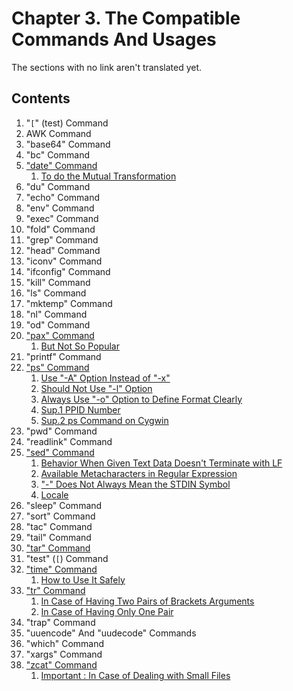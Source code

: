 # Chapter 3. The Compatible Commands And Usages

The sections with no link aren't translated yet.

## Contents

1. "`[`" (test) Command
1. AWK Command
1. "base64" Command
1. "bc" Command
1. ["date" Command](date.md#date-command)
   1. [To do the Mutual Transformation](date.md#to-do-the-mutual-transformation)
1. "du" Command
1. "echo" Command
1. "env" Command
1. "exec" Command
1. "fold" Command
1. "grep" Command
1. "head" Command
1. "iconv" Command
1. "ifconfig" Command
1. "kill" Command
1. "ls" Command
1. "mktemp" Command
1. "nl" Command
1. "od" Command
1. ["pax" Command](pax.md#pax-command)
   1. [But Not So Popular](pax.md#but-not-so-popular)
1. "printf" Command
1. ["ps" Command](ps.md#ps-command)
   1. [Use "-A" Option Instead of "-x"](ps.md#use--a-option-instead-of--x)
   1. [Should Not Use "-l" Option](ps.md#should-not-use--l-option)
   1. [Always Use "-o" Option to Define Format Clearly](ps.md#always-use--o-option-to-define-format-clearly)
   1. [Sup.1 PPID Number](ps.md#sup1-ppid-number)
   1. [Sup.2 ps Command on Cygwin](ps.md#sup2-ps-command-on-cygwin)
1. "pwd" Command
1. "readlink" Command
1. ["sed" Command](sed.md#sed-command)
   1. [Behavior When Given Text Data Doesn't Terminate with LF](sed.md#behavior-when-given-text-data-doesnt-terminate-with-lf)
   1. [Available Metacharacters in Regular Expression](sed.md#available-metacharacters-in-regular-expression)
   1. ["-" Does Not Always Mean the STDIN Symbol](sed.md#--does-not-always-mean-the-stdin-symbol)
   1. [Locale](sed.md#locale)
1. "sleep" Command
1. "sort" Command
1. "tac" Command
1. "tail" Command
1. ["tar" Command](tar.md#tar-command)
1. "test" (`[`) Command
1. ["time" Command](time.md#time-command)
   1. [How to Use It Safely](time.md#how-to-use-it-safely)
1. ["tr" Command](tr.md#tr-command)
   1. [In Case of Having Two Pairs of Brackets Arguments](tr.md#in-case-of-having-two-pairs-of-brackets-arguments)
   1. [In Case of Having Only One Pair](tr.md#in-case-of-having-only-one-pair)
1. "trap" Command
1. "uuencode" And "uudecode" Commands
1. "which" Command
1. "xargs" Command
1. ["zcat" Command](zcat.md#zcat-command)
   1. [Important : In Case of Dealing with Small Files](zcat.md#important--in-case-of-dealing-with-small-files)
